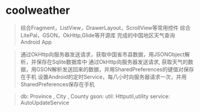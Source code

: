 # coolweather
> 综合Fragment，ListView，DrawerLayout，ScrollView等常用控件
> 综合LitePal，GSON，OkHttp,Glide等开源库
> 完成的中国地区天气查询 Android App

> 通过OkHttp向服务器发送请求，获取中国省市县数据，用JSONObject解析，并保存在Sqlite数据库中
> 通过OkHttp向服务器发送请求, 获取天气的数据，用GSON解析发送回来的数据，并用SharedPreferences的键值对保存在手机
> 设置Android的定时Service，每八小时向服务器请求一次，并用SharedPreferences保存在手机

> db: Province , City , County 
> gson:
> util: Httputil,utility
> service: AutoUpdateService
